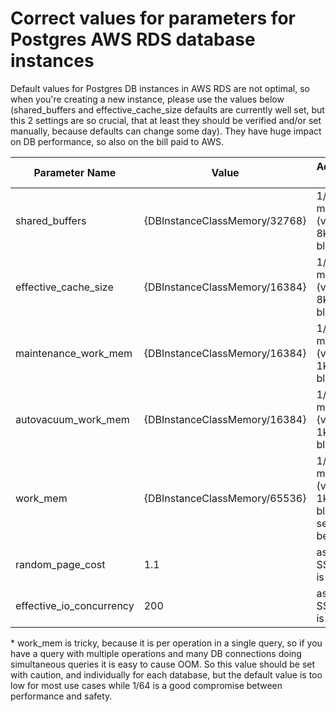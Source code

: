 # Correct values for parameters for Postgres AWS RDS database instances

Default values for Postgres DB instances in AWS RDS are not optimal, so when you're creating a new instance, please use
the values below (shared_buffers and effective_cache_size defaults are currently well set, but this 2 settings are so
crucial, that at least they should be verified and/or set manually, because defaults can change some day).
They have huge impact on DB performance, so also on the bill paid to AWS.

| Parameter Name            | Value                         | Additional notes                                  |
|---------------------------|-------------------------------|---------------------------------------------------|
| shared_buffers            | {DBInstanceClassMemory/32768} | 1/4 of memory (value in 8kB blocks)               |
| effective_cache_size      | {DBInstanceClassMemory/16384} | 1/2 of memory (value in 8kB blocks)               |
| maintenance_work_mem      | {DBInstanceClassMemory/16384} | 1/16 of memory (value in 1kB blocks)              |
| autovacuum_work_mem       | {DBInstanceClassMemory/16384} | 1/16 of memory (value in 1kB blocks)              |
| work_mem                  | {DBInstanceClassMemory/65536} | 1/64 of memory (value in 1kB blocks); see * below |
| random_page_cost          | 1.1                           | assuming SSD disk is used                         |
| effective_io_concurrency  | 200                           | assuming SSD disk is used                         |

\* work_mem is tricky, because it is per operation in a single query, so if you have a query with multiple operations and
  many DB connections doing simultaneous queries it is easy to cause OOM. So this value should be set with caution, and
  individually for each database, but the default value is too low for most use cases while 1/64 is a good compromise between
  performance and safety.
